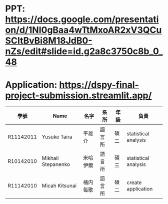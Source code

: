 # PPT: https://docs.google.com/presentation/d/1NI0gBaa4wTtMxoAR2xV3QCuSCItBvBi8M18JdB0-nZs/edit#slide=id.g2a8c3750c8b_0_48
# Application: https://dspy-final-project-submission.streamlit.app/


| 學號 | Name | 名字 | 系所 | 年級 | 負責 |
|  ----  | ----  | ----  | ----  | ----  |----  |
| R11142011 | Yusuke Taira | 平雄介 | 語言所 | 碩二 | statistical analysis
| R10142010 | Mikhail Stepanenko | 米哈伊爾 | 語言所 | 碩三 | statistical analysis
| R11142010 | Micah Kitsunai | 橘内每歌 | 語言所 | 碩二 | create application


